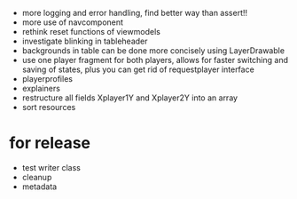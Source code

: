 - more logging and error handling, find better way than assert!!
- more use of navcomponent
- rethink reset functions of viewmodels
- investigate blinking in tableheader
- backgrounds in table can be done more concisely using LayerDrawable
- use one player fragment for both players, allows for faster switching and saving of states, plus you can get rid of requestplayer interface
- playerprofiles
- explainers
- restructure all fields Xplayer1Y and Xplayer2Y into an array
- sort resources

# for release
- test writer class
- cleanup
- metadata